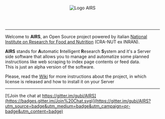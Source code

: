 <br />
<p align="center"><img alt="Logo AIRS" src="https://raw.github.com/gubi/AIRS/master/common/media/img/logo_airs.png" /></p>
<br />
<br />

***
Welcome to **AIRS**, an Open Source project powered by italian [National Institute on Research for Food and Nutrition](http://www.inran.it/) (CRA-NUT ex INRAN).<br /> 

**AIRS** stands for **A**utomatic **I**ntelligent **R**esearch **S**ystem and it's a Server side software that allows you to manage and automatize some planned instructions like web scraping to index page contents or feed data.<br />
This is just an alpha version of the software.

Please, read the [Wiki](https://github.com/gubi/AIRS/wiki) for more instructions about the project, in which license is released and how to install it on your Server

***


[![Join the chat at https://gitter.im/gubi/AIRS](https://badges.gitter.im/Join%20Chat.svg)](https://gitter.im/gubi/AIRS?utm_source=badge&utm_medium=badge&utm_campaign=pr-badge&utm_content=badge)